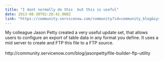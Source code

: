 ```yaml
---
title: "I dont normally do this  but this is useful"
date: 2013-08-30T02:28:42.000Z
link: "https://community.servicenow.com/community?id=community_blog&sys_id=438c2ae1dbd0dbc01dcaf3231f9619ff"
---
```

<p>My colleague Jason Petty created a very useful update set, that allows users to configure an export of table data in any format you define. It uses a mid server to create and FTP this file to a FTP source.<br /><br />http://community.servicenow.com/blog/jasonpetty/file-builder-ftp-utility</p>